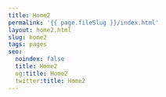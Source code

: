 ```yaml
---
title: Home2
permalink: '{{ page.fileSlug }}/index.html'
layout: home2.html
slug: home2
tags: pages
seo:
  noindex: false
  title: Home2
  og:title: Home2
  twitter:title: Home2
---
```



